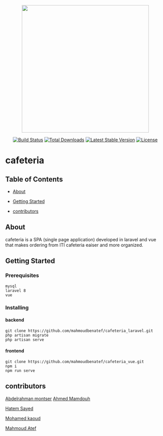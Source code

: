 <p align="center"><a href="https://laravel.com" target="_blank"><img src="https://raw.githubusercontent.com/laravel/art/master/logo-lockup/5%20SVG/2%20CMYK/1%20Full%20Color/laravel-logolockup-cmyk-red.svg" width="400"></a></p>

<p align="center">
<a href="https://travis-ci.org/laravel/framework"><img src="https://travis-ci.org/laravel/framework.svg" alt="Build Status"></a>
<a href="https://packagist.org/packages/laravel/framework"><img src="https://img.shields.io/packagist/dt/laravel/framework" alt="Total Downloads"></a>
<a href="https://packagist.org/packages/laravel/framework"><img src="https://img.shields.io/packagist/v/laravel/framework" alt="Latest Stable Version"></a>
<a href="https://packagist.org/packages/laravel/framework"><img src="https://img.shields.io/packagist/l/laravel/framework" alt="License"></a>
</p>

# cafeteria

## Table of Contents
+ [About](#about)
+ [Getting Started](#getting_started)

+ [contributors](#contributors)


## About <a name = "about"></a>
cafeteria is a SPA (single page application) developed in laravel and vue  that makes ordering from  ITI cafeteria eaiser and more organized.


## Getting Started <a name = "getting_started"></a>
### Prerequisites

```
mysql
laravel 8
vue
```

### Installing

#### backend
```
git clone https://github.com/mahmoudbenatef/cafeteria_laravel.git
php artisan migrate
php artisan serve
```
#### frontend
```
git clone https://github.com/mahmoudbenatef/cafeteria_vue.git
npm i
npm run serve
```





 ## contributors <a name = "contributors"></a>
 
 [Abdelrahman montser](https://www.linkedin.com/in/abdelrahman-montaser/)
 [Ahmed Mamdouh](https://www.linkedin.com/in/ahmed-mamdouh96/) 

[Hatem Sayed](https://www.linkedin.com/in/hatem-hashem/)

[Mohamed kaoud](https://www.linkedin.com/in/mohamedkaoud)

[Mahmoud Atef](https://www.linkedin.com/in/mahmoudbenatef/)


